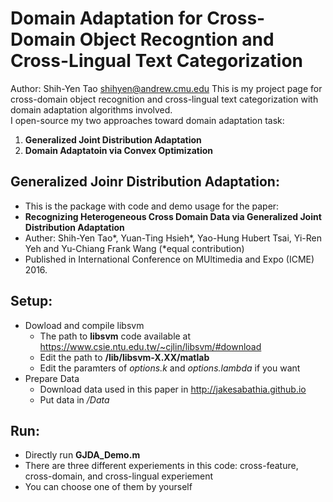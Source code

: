 Domain Adaptation for Cross-Domain Object Recogntion and Cross-Lingual Text Categorization
=========================
Author: Shih-Yen Tao <shihyen@andrew.cmu.edu>
This is my project page for cross-domain object recognition and cross-lingual text categorization with domain adaptation algorithms involved. </br>
I open-source my two approaches toward domain adaptation task: </br>
1. **Generalized Joint Distribution Adaptation** </br>
2. **Domain Adaptatoin via Convex Optimization** </br>

Generalized Joinr Distribution Adaptation:
------
- This is the package with code and demo usage for the paper:</br>
- **Recognizing Heterogeneous Cross Domain Data via Generalized Joint Distribution Adaptation**</br>
- Auther: Shih-Yen Tao*, Yuan-Ting Hsieh*, Yao-Hung Hubert Tsai, Yi-Ren Yeh and Yu-Chiang Frank Wang (*equal contribution)
- Published in International Conference on MUltimedia and Expo (ICME) 2016.

Setup:
------
- Dowload and compile libsvm
    - The path to **libsvm** code available at
        <https://www.csie.ntu.edu.tw/~cjlin/libsvm/#download>
    - Edit the path to **/lib/libsvm-X.XX/matlab**
    - Edit the paramters of *options.k* and *options.lambda* if you want
- Prepare Data
    - Download data used in this paper in <http://jakesabathia.github.io>
    - Put data in */Data*

Run:
-----
- Directly run **GJDA_Demo.m**
- There are three different experiements in this code: cross-feature, cross-domain, and cross-lingual experiement
- You can choose one of them by yourself
